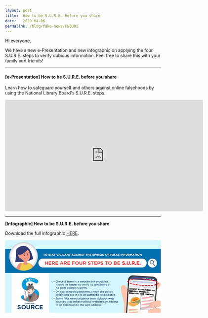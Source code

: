 ```yaml
---
layout: post
title:  How to be S.U.R.E. before you share
date:   2020-04-06
permalink: /blog/fake-news/FN0001
---
```


Hi everyone,



We have a new e-Presentation and new infographic on applying the four  S.U.R.E.  steps to verify dubious information. Feel free to share this with your family and friends!

<hr>



#### **[e-Presentation] How to be S.U.R.E. before you share**

Learn how to safeguard yourself and others against online falsehoods by using the National Library Board's S.U.R.E. steps. 

<iframe src="https://player.vimeo.com/video/404475923" width="640" height="360" frameborder="0" allow="autoplay; fullscreen" allowfullscreen></iframe>
<hr>


**[Infographic] How to be S.U.R.E. before you share**

Download the full infographic [HERE](/infographic/4-Ways-of-SURE.pdf).

![How to b SURE before you share](../../../images/4-Ways-of-SURE-thumbnail.JPG)






